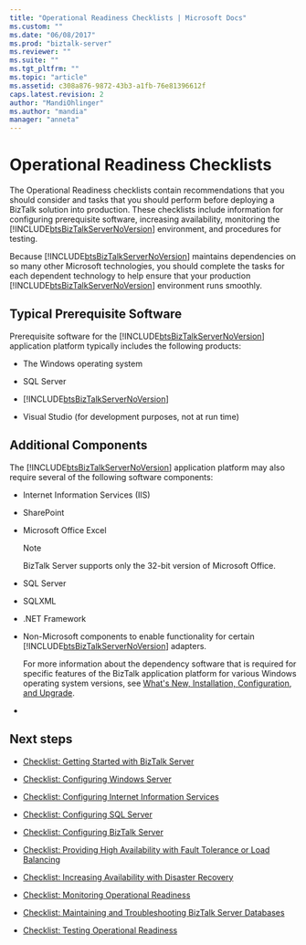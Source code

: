 ```yaml
---
title: "Operational Readiness Checklists | Microsoft Docs"
ms.custom: ""
ms.date: "06/08/2017"
ms.prod: "biztalk-server"
ms.reviewer: ""
ms.suite: ""
ms.tgt_pltfrm: ""
ms.topic: "article"
ms.assetid: c308a876-9872-43b3-a1fb-76e81396612f
caps.latest.revision: 2
author: "MandiOhlinger"
ms.author: "mandia"
manager: "anneta"
---
```

# Operational Readiness Checklists
The Operational Readiness checklists contain recommendations that you should consider and tasks that you should perform before deploying a BizTalk solution into production. These checklists include information for configuring prerequisite software, increasing availability, monitoring the [!INCLUDE[btsBizTalkServerNoVersion](../includes/btsbiztalkservernoversion-md.md)] environment, and procedures for testing.  
  
 Because [!INCLUDE[btsBizTalkServerNoVersion](../includes/btsbiztalkservernoversion-md.md)] maintains dependencies on so many other Microsoft technologies, you should complete the tasks for each dependent technology to help ensure that your production [!INCLUDE[btsBizTalkServerNoVersion](../includes/btsbiztalkservernoversion-md.md)] environment runs smoothly.  
  
## Typical Prerequisite Software  
 Prerequisite software for the [!INCLUDE[btsBizTalkServerNoVersion](../includes/btsbiztalkservernoversion-md.md)] application platform typically includes the following products:  
  
- The Windows operating system  
  
- SQL Server 
  
- [!INCLUDE[btsBizTalkServerNoVersion](../includes/btsbiztalkservernoversion-md.md)]  
  
- Visual Studio (for development purposes, not at run time)  
  
## Additional Components  
 The [!INCLUDE[btsBizTalkServerNoVersion](../includes/btsbiztalkservernoversion-md.md)] application platform may also require several of the following software components:  
  
- Internet Information Services (IIS)  
  
- SharePoint
  
- Microsoft Office Excel 
  
  > [!NOTE]  
  >  BizTalk Server supports only the 32-bit version of Microsoft Office.  
  
- SQL Server
  
- SQLXML 
  
- .NET Framework 
  
- Non-Microsoft components to enable functionality for certain [!INCLUDE[btsBizTalkServerNoVersion](../includes/btsbiztalkservernoversion-md.md)] adapters.  
  
  For more information about the dependency software that is required for specific features of the BizTalk application platform for various Windows operating system versions, see [What's New, Installation, Configuration, and Upgrade](../install-and-config-guides/biztalk-server-what-s-new-installation-configuration-and-upgrade.md).
- 
  
## Next steps
  
-   [Checklist: Getting Started with BizTalk Server](http://msdn.microsoft.com/library/37d265cd-c393-46ac-ac21-129a1511359b)  
  
-   [Checklist: Configuring Windows Server](../technical-guides/checklist-configuring-windows-server.md)  
  
-   [Checklist: Configuring Internet Information Services](../technical-guides/checklist-configuring-internet-information-services.md)  
  
-   [Checklist: Configuring SQL Server](~/technical-guides/checklist-configuring-sql-server.md)  
  
-   [Checklist: Configuring BizTalk Server](../technical-guides/checklist-configuring-biztalk-server.md)  
  
-   [Checklist: Providing High Availability with Fault Tolerance or Load Balancing](../technical-guides/checklist-providing-high-availability-with-fault-tolerance-or-load-balancing.md)  
  
-   [Checklist: Increasing Availability with Disaster Recovery](../technical-guides/checklist-increasing-availability-with-disaster-recovery.md)  
  
-   [Checklist: Monitoring Operational Readiness](../technical-guides/checklist-monitoring-operational-readiness.md)  
  
-   [Checklist: Maintaining and Troubleshooting BizTalk Server Databases](~/technical-guides/checklist-maintaining-and-troubleshooting-biztalk-server-databases.md)  
  
-   [Checklist: Testing Operational Readiness](../technical-guides/checklist-testing-operational-readiness.md)